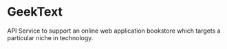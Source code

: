 # GeekText 
API Service to support an online web application bookstore which targets a particular niche in technology.
